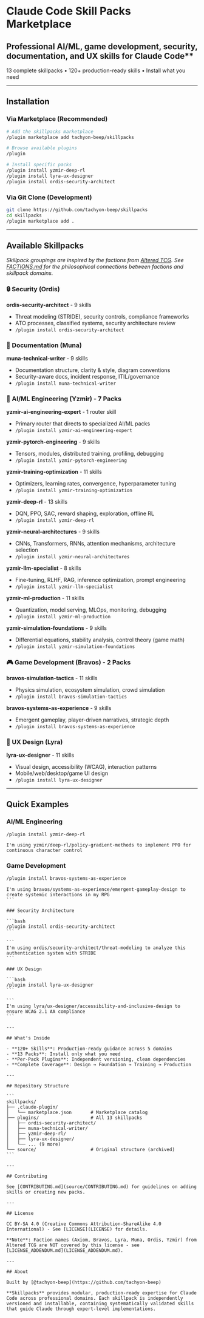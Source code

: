# Claude Code Skill Packs Marketplace

## Professional AI/ML, game development, security, documentation, and UX skills for Claude Code**

13 complete skillpacks • 120+ production-ready skills • Install what you need

---

## Installation

### Via Marketplace (Recommended)

```bash
# Add the skillpacks marketplace
/plugin marketplace add tachyon-beep/skillpacks

# Browse available plugins
/plugin

# Install specific packs
/plugin install yzmir-deep-rl
/plugin install lyra-ux-designer
/plugin install ordis-security-architect
```

### Via Git Clone (Development)

```bash
git clone https://github.com/tachyon-beep/skillpacks
cd skillpacks
/plugin marketplace add .
```

---

## Available Skillpacks

*Skillpack groupings are inspired by the factions from [Altered TCG](https://www.altered.gg). See [FACTIONS.md](FACTIONS.md) for the philosophical connections between factions and skillpack domains.*

### 🔒 Security (Ordis)

**ordis-security-architect** - 9 skills

- Threat modeling (STRIDE), security controls, compliance frameworks
- ATO processes, classified systems, security architecture review
- `/plugin install ordis-security-architect`

### 📝 Documentation (Muna)

**muna-technical-writer** - 9 skills

- Documentation structure, clarity & style, diagram conventions
- Security-aware docs, incident response, ITIL/governance
- `/plugin install muna-technical-writer`

### 🤖 AI/ML Engineering (Yzmir) - 7 Packs

**yzmir-ai-engineering-expert** - 1 router skill

- Primary router that directs to specialized AI/ML packs
- `/plugin install yzmir-ai-engineering-expert`

**yzmir-pytorch-engineering** - 9 skills

- Tensors, modules, distributed training, profiling, debugging
- `/plugin install yzmir-pytorch-engineering`

**yzmir-training-optimization** - 11 skills

- Optimizers, learning rates, convergence, hyperparameter tuning
- `/plugin install yzmir-training-optimization`

**yzmir-deep-rl** - 13 skills

- DQN, PPO, SAC, reward shaping, exploration, offline RL
- `/plugin install yzmir-deep-rl`

**yzmir-neural-architectures** - 9 skills

- CNNs, Transformers, RNNs, attention mechanisms, architecture selection
- `/plugin install yzmir-neural-architectures`

**yzmir-llm-specialist** - 8 skills

- Fine-tuning, RLHF, RAG, inference optimization, prompt engineering
- `/plugin install yzmir-llm-specialist`

**yzmir-ml-production** - 11 skills

- Quantization, model serving, MLOps, monitoring, debugging
- `/plugin install yzmir-ml-production`

**yzmir-simulation-foundations** - 9 skills

- Differential equations, stability analysis, control theory (game math)
- `/plugin install yzmir-simulation-foundations`

### 🎮 Game Development (Bravos) - 2 Packs

**bravos-simulation-tactics** - 11 skills

- Physics simulation, ecosystem simulation, crowd simulation
- `/plugin install bravos-simulation-tactics`

**bravos-systems-as-experience** - 9 skills

- Emergent gameplay, player-driven narratives, strategic depth
- `/plugin install bravos-systems-as-experience`

### 🎨 UX Design (Lyra)

**lyra-ux-designer** - 11 skills

- Visual design, accessibility (WCAG), interaction patterns
- Mobile/web/desktop/game UI design
- `/plugin install lyra-ux-designer`

---

## Quick Examples

### AI/ML Engineering

```bash
/plugin install yzmir-deep-rl
```

```plaintext
I'm using yzmir/deep-rl/policy-gradient-methods to implement PPO for continuous character control
```

### Game Development

```bash
/plugin install bravos-systems-as-experience
```

``````plaintext
I'm using bravos/systems-as-experience/emergent-gameplay-design to create systemic interactions in my RPG
```

### Security Architecture

```bash
/plugin install ordis-security-architect
```

```
I'm using ordis/security-architect/threat-modeling to analyze this authentication system with STRIDE
```

### UX Design

```bash
/plugin install lyra-ux-designer
```

```
I'm using lyra/ux-designer/accessibility-and-inclusive-design to ensure WCAG 2.1 AA compliance
```

---

## What's Inside

- **120+ Skills**: Production-ready guidance across 5 domains
- **13 Packs**: Install only what you need
- **Per-Pack Plugins**: Independent versioning, clean dependencies
- **Complete Coverage**: Design → Foundation → Training → Production

---

## Repository Structure

```
skillpacks/
├── .claude-plugin/
│   └── marketplace.json       # Marketplace catalog
├── plugins/                   # All 13 skillpacks
│   ├── ordis-security-architect/
│   ├── muna-technical-writer/
│   ├── yzmir-deep-rl/
│   ├── lyra-ux-designer/
│   └── ... (9 more)
└── source/                    # Original structure (archived)
```

---

## Contributing

See [CONTRIBUTING.md](source/CONTRIBUTING.md) for guidelines on adding skills or creating new packs.

---

## License

CC BY-SA 4.0 (Creative Commons Attribution-ShareAlike 4.0 International) - See [LICENSE](LICENSE) for details.

**Note**: Faction names (Axiom, Bravos, Lyra, Muna, Ordis, Yzmir) from Altered TCG are NOT covered by this license - see [LICENSE_ADDENDUM.md](LICENSE_ADDENDUM.md).

---

## About

Built by [@tachyon-beep](https://github.com/tachyon-beep)

**Skillpacks** provides modular, production-ready expertise for Claude Code across professional domains. Each skillpack is independently versioned and installable, containing systematically validated skills that guide Claude through expert-level implementations.
